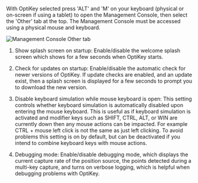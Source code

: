 With OptiKey selected press 'ALT' and 'M' on your keyboard (physical or on-screen if using a tablet) to open the Management Console, then select the 'Other' tab at the top. The Management Console must be accessed using a physical mouse and keyboard.

![Management Console Other tab](http://juliussweetland.github.io/OptiKey/images/Management_Console_Other_Numbered.png)

1. Show splash screen on startup: Enable/disable the welcome splash screen which shows for a few seconds when OptiKey starts.

2. Check for updates on startup: Enable/disable the automatic check for newer versions of OptiKey. If update checks are enabled, and an update exist, then a splash screen is displayed for a few seconds to prompt you to download the new version.

3. Disable keyboard simulation while mouse keyboard is open: This setting controls whether keyboard simulation is automatically disabled upon entering the mouse keyboard. This is useful as if keyboard simulation is activated and modifier keys such as SHIFT, CTRL, ALT, or WIN are currently down then any mouse actions can be impacted. For example CTRL + mouse left click is not the same as just left clicking. To avoid problems this setting is on by default, but can be deactivated if you intend to combine keyboard keys with mouse actions.

4. Debugging mode: Enable/disable debugging mode, which displays the current capture rate of the position source, the points detected during a multi-key capture, and turns on verbose logging, which is helpful when debugging problems with OptiKey.